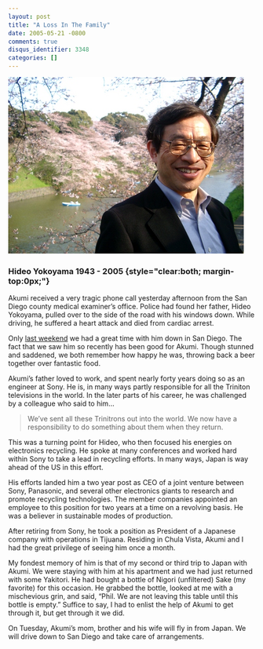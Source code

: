 ```yaml
---
layout: post
title: "A Loss In The Family"
date: 2005-05-21 -0800
comments: true
disqus_identifier: 3348
categories: []
---
```

![Hideo Yokoyama](/images/HideoYokoyama.jpg)

### Hideo Yokoyama 1943 - 2005 {style="clear:both; margin-top:0px;"}

Akumi received a very tragic phone call yesterday afternoon from the San
Diego county medical examiner’s office. Police had found her father,
Hideo Yokoyama, pulled over to the side of the road with his windows
down. While driving, he suffered a heart attack and died from cardiac
arrest.

Only [last weekend](http://haacked.com/archive/2005/05/15/3228.aspx) we
had a great time with him down in San Diego. The fact that we saw him so
recently has been good for Akumi. Though stunned and saddened, we both
remember how happy he was, throwing back a beer together over fantastic
food.

Akumi’s father loved to work, and spent nearly forty years doing so as
an engineer at Sony. He is, in many ways partly responsible for all the
Triniton televisions in the world. In the later parts of his career, he
was challenged by a colleague who said to him...

> We’ve sent all these Trinitrons out into the world. We now have a
> responsibility to do something about them when they return.

This was a turning point for Hideo, who then focused his energies on
electronics recycling. He spoke at many conferences and worked hard
within Sony to take a lead in recycling efforts. In many ways, Japan is
way ahead of the US in this effort.

His efforts landed him a two year post as CEO of a joint venture between
Sony, Panasonic, and several other electronics giants to research and
promote recycling technologies. The member companies appointed an
employee to this position for two years at a time on a revolving basis.
He was a believer in sustainable modes of production.

After retiring from Sony, he took a position as President of a Japanese
company with operations in Tijuana. Residing in Chula Vista, Akumi and I
had the great privilege of seeing him once a month.

My fondest memory of him is that of my second or third trip to Japan
with Akumi. We were staying with him at his apartment and we had just
returned with some Yakitori. He had bought a bottle of Nigori
(unfiltered) Sake (my favorite) for this occasion. He grabbed the
bottle, looked at me with a mischevious grin, and said, “Phil. We are
not leaving this table until this bottle is empty.” Suffice to say, I
had to enlist the help of Akumi to get through it, but get through it we
did.

On Tuesday, Akumi’s mom, brother and his wife will fly in from Japan. We
will drive down to San Diego and take care of arrangements.

